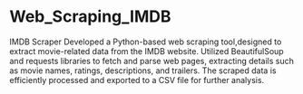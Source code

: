 # Web_Scraping_IMDB
IMDB Scraper
Developed a Python-based web scraping tool,designed to extract movie-related data from the IMDB website. Utilized BeautifulSoup and requests libraries to fetch and parse web pages, extracting details such as movie names, ratings, descriptions, and trailers. The scraped data is efficiently processed and exported to a CSV file for further analysis.
